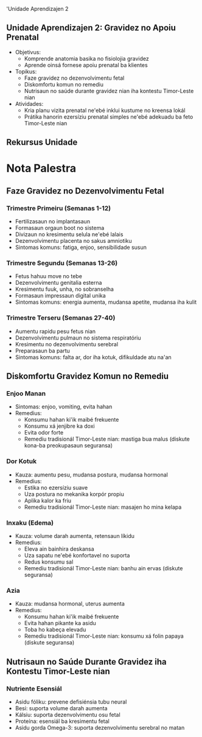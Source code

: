 'Unidade Aprendizajen 2

## Unidade Aprendizajen 2: Gravidez no Apoiu Prenatal
- Objetivus:
  * Komprende anatomia basika no fisiolojia gravidez
  * Aprende oinsá fornese apoiu prenatal ba klientes
- Topikus:
  * Faze gravidez no dezenvolvimentu fetal
  * Diskomfortu komun no remediu
  * Nutrisaun no saúde durante gravidez nian iha kontestu Timor-Leste nian
- Atividades:
  * Kria planu vizita prenatal ne'ebé inklui kustume no kreensa lokál
  * Prátika hanorin ezersíziu prenatal simples ne'ebé adekuadu ba feto Timor-Leste nian

## Rekursus Unidade

# Nota Palestra

## Faze Gravidez no Dezenvolvimentu Fetal

### Trimestre Primeiru (Semanas 1-12)

- Fertilizasaun no implantasaun
- Formasaun orgaun boot no sistema
- Divizaun no kresimentu selula ne'ebé lalais
- Dezenvolvimentu placenta no sakus amniotiku
- Sintomas komuns: fatiga, enjoo, sensibilidade susun

### Trimestre Segundu (Semanas 13-26)

- Fetus hahuu move no tebe
- Dezenvolvimentu genitalia esterna
- Kresimentu fuuk, unha, no sobranselha
- Formasaun impressaun digital unika
- Sintomas komuns: energia aumenta, mudansa apetite, mudansa iha kulit

### Trimestre Terseru (Semanas 27-40)

- Aumentu rapidu pesu fetus nian
- Dezenvolvimentu pulmaun no sistema respiratóriu
- Kresimentu no dezenvolvimentu serebral
- Preparasaun ba partu
- Sintomas komuns: falta ar, dor iha kotuk, difikuldade atu na'an

## Diskomfortu Gravidez Komun no Remediu

### Enjoo Manan

- Sintomas: enjoo, vomiting, evita hahan
- Remedius:
  - Konsumu hahan ki'ik maibé frekuente
  - Konsumu xá jenjibre ka doxi
  - Evita odor forte
  - Remediu tradisionál Timor-Leste nian: mastiga bua malus (diskute kona-ba preokupasaun seguransa)

### Dor Kotuk

- Kauza: aumentu pesu, mudansa postura, mudansa hormonal
- Remedius:
  - Estika no ezersíziu suave
  - Uza postura no mekanika korpór propiu
  - Aplika kalor ka friu
  - Remediu tradisionál Timor-Leste nian: masajen ho mina kelapa

### Inxaku (Edema)

- Kauza: volume darah aumenta, retensaun líkidu
- Remedius:
  - Eleva ain bainhira deskansa
  - Uza sapatu ne'ebé konfortavel no suporta
  - Redus konsumu sal
  - Remediu tradisionál Timor-Leste nian: banhu ain ervas (diskute seguransa)

### Azia

- Kauza: mudansa hormonal, uterus aumenta
- Remedius:
  - Konsumu hahan ki'ik maibé frekuente
  - Evita hahan pikante ka asidu
  - Toba ho kabeça elevadu
  - Remediu tradisionál Timor-Leste nian: konsumu xá folin papaya (diskute seguransa)

## Nutrisaun no Saúde Durante Gravidez iha Kontestu Timor-Leste nian

### Nutriente Esensiál

- Asidu fóliku: prevene defisiénsia tubu neural
- Besi: suporta volume darah aumenta
- Kálsiu: suporta dezenvolvimentu osu fetal
- Proteína: esensiál ba kresimentu fetal
- Asidu gorda Omega-3: suporta dezenvolvimentu serebral no matan